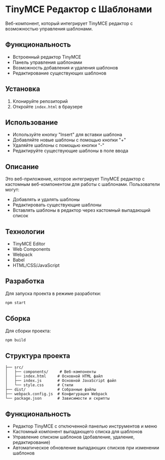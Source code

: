 # TinyMCE Редактор с Шаблонами

Веб-компонент, который интегрирует TinyMCE редактор с возможностью управления шаблонами.

## Функциональность

- Встроенный редактор TinyMCE
- Панель управления шаблонами
- Возможность добавления и удаления шаблонов
- Редактирование существующих шаблонов

## Установка

1. Клонируйте репозиторий
2. Откройте `index.html` в браузере

## Использование

- Используйте кнопку "Insert" для вставки шаблона
- Добавляйте новые шаблоны с помощью кнопки "+"
- Удаляйте шаблоны с помощью кнопки "-"
- Редактируйте существующие шаблоны в поле ввода

## Описание

Это веб-приложение, которое интегрирует TinyMCE редактор с кастомным веб-компонентом для работы с шаблонами. Пользователи могут:
- Добавлять и удалять шаблоны
- Редактировать существующие шаблоны
- Вставлять шаблоны в редактор через кастомный выпадающий список

## Технологии

- TinyMCE Editor
- Web Components
- Webpack
- Babel
- HTML/CSS/JavaScript

## Разработка

Для запуска проекта в режиме разработки:
```bash
npm start
```

## Сборка

Для сборки проекта:
```bash
npm build
```

## Структура проекта

```
├── src/
│   ├── components/     # Веб-компоненты
│   ├── index.html     # Основной HTML файл
│   ├── index.js       # Основной JavaScript файл
│   └── style.css      # Стили
├── dist/              # Собранные файлы
├── webpack.config.js  # Конфигурация Webpack
└── package.json       # Зависимости и скрипты
```

## Функциональность

- Редактор TinyMCE с отключенной панелью инструментов и меню
- Кастомный компонент выпадающего списка для шаблонов
- Управление списком шаблонов (добавление, удаление, редактирование)
- Автоматическое обновление выпадающих списков при изменении шаблонов 